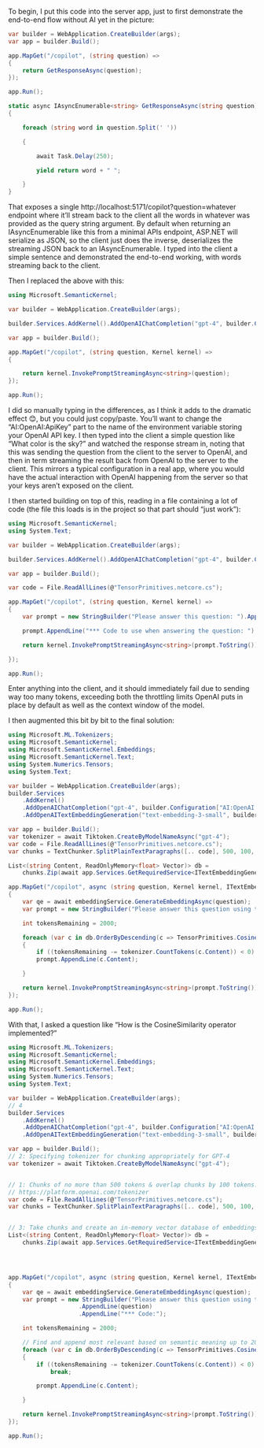 To begin, I put this code into the server app, just to first demonstrate the end-to-end flow without AI yet in the picture:

```csharp
var builder = WebApplication.CreateBuilder(args);
var app = builder.Build();

app.MapGet("/copilot", (string question) =>
{
    return GetResponseAsync(question);
});

app.Run();

static async IAsyncEnumerable<string> GetResponseAsync(string question)
{

    foreach (string word in question.Split(' '))

    {

        await Task.Delay(250);

        yield return word + " ";

    }
}
```

That exposes a single http://localhost:5171/copilot?question=whatever endpoint where it’ll stream back to the client all the words in whatever was provided as the query string argument. By default when returning an IAsyncEnumerable<string> like this from a minimal APIs endpoint, ASP.NET will serialize as JSON, so the client just does the inverse, deserializes the streaming JSON back to an IAsyncEnumerable<string>. I typed into the client a simple sentence and demonstrated the end-to-end working, with words streaming back to the client.

 

Then I replaced the above with this:
```csharp
using Microsoft.SemanticKernel;

var builder = WebApplication.CreateBuilder(args);

builder.Services.AddKernel().AddOpenAIChatCompletion("gpt-4", builder.Configuration["AI:OpenAI:ApiKey"]);

var app = builder.Build();

app.MapGet("/copilot", (string question, Kernel kernel) =>
{

    return kernel.InvokePromptStreamingAsync<string>(question);
});

app.Run();
```

I did so manually typing in the differences, as I think it adds to the dramatic effect 😊, but you could just copy/paste.  You’ll want to change the “AI:OpenAI:ApiKey” part to the name of the environment variable storing your OpenAI API key. I then typed into the client a simple question like “What color is the sky?” and watched the response stream in, noting that this was sending the question from the client to the server to OpenAI, and then in term streaming the result back from OpenAI to the server to the client. This mirrors a typical configuration in a real app, where you would have the actual interaction with OpenAI happening from the server so that your keys aren’t exposed on the client.

I then started building on top of this, reading in a file containing a lot of code (the file this loads is in the project so that part should “just work”):

```csharp
using Microsoft.SemanticKernel;
using System.Text;

var builder = WebApplication.CreateBuilder(args);

builder.Services.AddKernel().AddOpenAIChatCompletion("gpt-4", builder.Configuration["AI:OpenAI:APIKey"]);

var app = builder.Build();

var code = File.ReadAllLines(@"TensorPrimitives.netcore.cs");

app.MapGet("/copilot", (string question, Kernel kernel) =>
{
    var prompt = new StringBuilder("Please answer this question: ").AppendLine(question);

    prompt.AppendLine("*** Code to use when answering the question: ").AppendJoin("\n", code);

    return kernel.InvokePromptStreamingAsync<string>(prompt.ToString());

});

app.Run();
```

Enter anything into the client, and it should immediately fail due to sending way too many tokens, exceeding both the throttling limits OpenAI puts in place by default as well as the context window of the model.

I then augmented this bit by bit to the final solution:

```csharp
using Microsoft.ML.Tokenizers;
using Microsoft.SemanticKernel;
using Microsoft.SemanticKernel.Embeddings;
using Microsoft.SemanticKernel.Text;
using System.Numerics.Tensors;
using System.Text;

var builder = WebApplication.CreateBuilder(args);
builder.Services
    .AddKernel()
    .AddOpenAIChatCompletion("gpt-4", builder.Configuration["AI:OpenAI:APIKey"])
    .AddOpenAITextEmbeddingGeneration("text-embedding-3-small", builder.Configuration["AI:OpenAI:APIKey"]);

var app = builder.Build();
var tokenizer = await Tiktoken.CreateByModelNameAsync("gpt-4");
var code = File.ReadAllLines(@"TensorPrimitives.netcore.cs");
var chunks = TextChunker.SplitPlainTextParagraphs([.. code], 500, 100, null, text => tokenizer.CountTokens(text));

List<(string Content, ReadOnlyMemory<float> Vector)> db =
    chunks.Zip(await app.Services.GetRequiredService<ITextEmbeddingGenerationService>().GenerateEmbeddingsAsync(chunks)).ToList();

app.MapGet("/copilot", async (string question, Kernel kernel, ITextEmbeddingGenerationService embeddingService) =>
{
    var qe = await embeddingService.GenerateEmbeddingAsync(question);
    var prompt = new StringBuilder("Please answer this question using the provided code: ").AppendLine(question).AppendLine("*** Code:");

    int tokensRemaining = 2000;

    foreach (var c in db.OrderByDescending(c => TensorPrimitives.CosineSimilarity<float>(qe.Span, c.Vector.Span)))
    {
        if ((tokensRemaining -= tokenizer.CountTokens(c.Content)) < 0) break;
        prompt.AppendLine(c.Content);

    }

    return kernel.InvokePromptStreamingAsync<string>(prompt.ToString());
});

app.Run();
```
 
With that, I asked a question like “How is the CosineSimilarity operator implemented?”



```csharp
using Microsoft.ML.Tokenizers;
using Microsoft.SemanticKernel;
using Microsoft.SemanticKernel.Embeddings;
using Microsoft.SemanticKernel.Text;
using System.Numerics.Tensors;
using System.Text;

var builder = WebApplication.CreateBuilder(args);
// 4
builder.Services
    .AddKernel()
    .AddOpenAIChatCompletion("gpt-4", builder.Configuration["AI:OpenAI:APIKey"])
    .AddOpenAITextEmbeddingGeneration("text-embedding-3-small", builder.Configuration["AI:OpenAI:APIKey"]);

var app = builder.Build();
// 2: Specifying tokenizer for chunking appropriately for GPT-4
var tokenizer = await Tiktoken.CreateByModelNameAsync("gpt-4");


// 1: Chunks of no more than 500 tokens & overlap chunks by 100 tokens. Token == Text + # associated with it
// https://platform.openai.com/tokenizer
var code = File.ReadAllLines(@"TensorPrimitives.netcore.cs");
var chunks = TextChunker.SplitPlainTextParagraphs([.. code], 500, 100, null, text => tokenizer.CountTokens(text));


// 3: Take chunks and create an in-memory vector database of embeddings for querying relevance 
List<(string Content, ReadOnlyMemory<float> Vector)> db =
    chunks.Zip(await app.Services.GetRequiredService<ITextEmbeddingGenerationService>().GenerateEmbeddingsAsync(chunks)).ToList();




app.MapGet("/copilot", async (string question, Kernel kernel, ITextEmbeddingGenerationService embeddingService) =>
{
    var qe = await embeddingService.GenerateEmbeddingAsync(question);
    var prompt = new StringBuilder("Please answer this question using the provided code: ")
                    .AppendLine(question)
                    .AppendLine("*** Code:");

    int tokensRemaining = 2000;

    // Find and append most relevant based on semantic meaning up to 2000 tokens to scope the context window
    foreach (var c in db.OrderByDescending(c => TensorPrimitives.CosineSimilarity<float>(qe.Span, c.Vector.Span)))
    {
        if ((tokensRemaining -= tokenizer.CountTokens(c.Content)) < 0) 
            break;

        prompt.AppendLine(c.Content);

    }

    return kernel.InvokePromptStreamingAsync<string>(prompt.ToString());
});

app.Run();
```